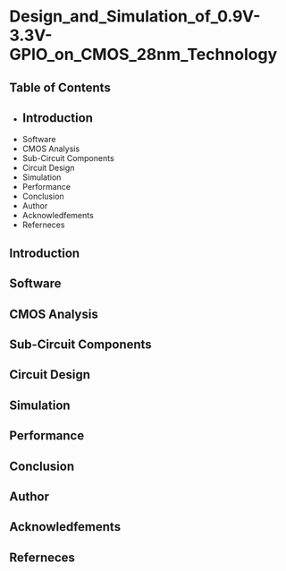 # Design_and_Simulation_of_0.9V-3.3V-GPIO_on_CMOS_28nm_Technology

## Table of Contents
  * ## Introduction
  * Software
  * CMOS Analysis
  * Sub-Circuit Components
  * Circuit Design
  * Simulation
  * Performance
  * Conclusion
  * Author
  * Acknowledfements
  * Referneces

## Introduction
## Software
## CMOS Analysis
## Sub-Circuit Components
## Circuit Design
## Simulation
## Performance
## Conclusion
## Author
## Acknowledfements
## Referneces

